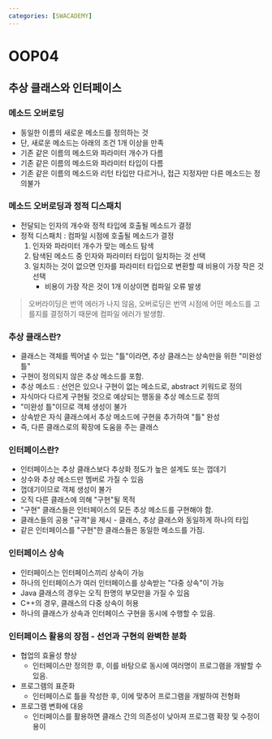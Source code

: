 ```yaml
---
categories: [SWACADEMY]
---
```


# OOP04

## 추상 클래스와 인터페이스

### 메소드 오버로딩

- 동일한 이름의 새로운 메소드를 정의하는 것
- 단, 새로운 메소드는 아래의 조건 1개 이상을 만족
- 기존 같은 이름의 메소드와 파라미터 개수가 다름
- 기존 같은 이름의 메소드와 파라미터 타입이 다름
- 기존 같은 이름의 메소드와 리턴 타입만 다르거나, 접근 지정자만 다른 메소드는 정의불가 

### 메소드 오버로딩과 정적 디스패치

- 전달되는 인자의 개수와 정적 타입에 호출될 메소드가 결정
- 정적 디스패치 : 컴파일 시점에 호출될 메소드가 결정
  1. 인자와 파라미터 개수가 맞는 메소드 탐색
  2. 탐색된 메소드 중 인자와 파라미터 타입이 일치하는 것 선택
  3. 일치하는 것이 없으면 인자를 파라미터 타입으로 변환할 때 비용이 가장 작은 것 선택
     - 비용이 가장 작은 것이 1개 이상이면 컴파일 오류 발생

> 오버라이딩은 번역 에러가 나지 않음, 오버로딩은 번역 시점에 어떤 메소드를 고를지를 결정하기 때문에 컴파일 에러가 발생함.

### 추상 클래스란?

- 클래스는 객체를 찍어낼 수 있는 "틀"이라면, 추상 클래스는 상속만을 위한 "미완성 틀"
- 구현이 정의되지 않은 추상 메소드를 포함.
- 추상 메소드 : 선언은 있으나 구현이 없는 메소드로, abstract 키워드로 정의
- 자식마다 다르게 구현될 것으로 예상되는 행동을 추상 메소드로 정의
- "미완성 틀"이므로 객체 생성이 불가
- 상속받은 자식 클래스에서 추상 메소드에 구현을 추가하여 "틀" 완성
- 즉, 다른 클래스로의 확장에 도움을 주는 클래스

### 인터페이스란?

- 인터페이스는 추상 클래스보다 추상화 정도가 높은 설계도 또는 껍데기
- 상수와 추상 메소드만 멤버로 가질 수 있음
- 껍데기이므로 객체 생성이 불가
- 오직 다른 클래스에 의해 "구현"될 목적
- "구현" 클래스들은 인터페이스의 모든 추상 메소드를 구현해야 함.
- 클래스들의 공용 "규격"을 제시 - 클래스, 추상 클래스와 동일하게 하나의 타입
- 같은 인터페이스를 "구현"한 클래스들은 동일한 메소드를 가짐.

### 인터페이스 상속

- 인터페이스는 인터페이스끼리 상속이 가능
- 하나의 인터페이스가 여러 인터페이스를 상속받는 "다중 상속"이 가능
- Java 클래스의 경우는 오직 한명의 부모만을 가질 수 있음
- C++의 경우, 클래스의 다중 상속이 허용
- 하나의 클래스가 상속과 인터페이스 구현을 동시에 수행할 수 있음.

### 인터페이스 활용의 장점 - 선언과 구현의 완벽한 분화

- 협업의 효율성 향상
  - 인터페이스만 정의한 후, 이를 바탕으로 동시에 여러명이 프로그램을 개발할 수 있음.
- 프로그램의 표준화
  - 인터페이스로 틀을 작성한 후, 이에 맞추어 프로그램을 개발하여 전형화
- 프로그램 변화에 대응
  - 인터페이스를 활용하면 클래스 간의 의존성이 낮아져 프로그램 확장 및 수정이 용이
